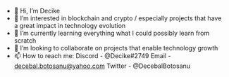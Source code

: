 - 👋 Hi, I’m Decike
- 👀 I’m interested in blockchain and crypto / especially projects that have a great impact in technology evolution
- 🌱 I’m currently learning everything what I could possibly learn from scratch
- 💞️ I’m looking to collaborate on projects that enable technology growth
- 📫 How to reach me: Discord - @Decike#2749
                      Email - decebal.botosanu@yahoo.com
                      Twitter - @DecebalBotosanu

<!---
Decike8/Decike8 is a ✨ special ✨ repository because its `README.md` (this file) appears on your GitHub profile.
You can click the Preview link to take a look at your changes.
--->
